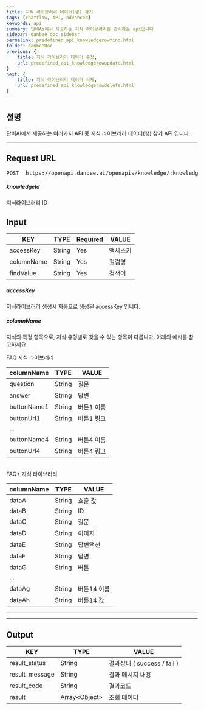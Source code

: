 ```yaml
---
title: 지식 라이브러리 데이터(행) 찾기
tags: [chatflow, API, advanced]
keywords: api
summary: 단비Ai에서 제공하는 지식 라이브러리를 관리하는 api입니다.
sidebar: danbee_doc_sidebar
permalink: predefined_api_knowledgerowfind.html
folder: danbeeDoc
previous: {
    title: 지식 라이브러리 데이터 수정,
    url: predefined_api_knowledgerowupdate.html
}
next: {
    title: 지식 라이브러리 데이터 삭제,
    url: predefined_api_knowledgerowdelete.html
}
---
```


## 설명   

단비Ai에서 제공하는 여러가지 API 중 지식 라이브러리 데이터(행) 찾기 API 입니다.
<hr/>

## Request URL
<pre>POST  https://openapi.danbee.ai/openapis/knowledge/:knowledgeId/find</pre>
##### knowledgeId
지식라이브러리 ID

## Input

| KEY | TYPE | Required | VALUE |
|--------|--------|--------|--------|
| accessKey | String | Yes | 액세스키 | 
| columnName | String | Yes | 컬럼명 | 
| findValue | String | Yes | 검색어 |  


##### accessKey
지식라이브러리 생성시 자동으로 생성된 accessKey 입니다.
##### columnName
지식의 특정 항목으로, 지식 유형별로 찾을 수 있는 항목이 다릅니다. 아래의 예시를 참고하세요.

FAQ 지식 라이브러리 

| columnName | TYPE | VALUE |
|--------|--------|--------|
| question | String | 질문 |
| answer | String | 답변 |
| buttonName1 | String | 버튼1 이름 |
| buttonUrl1 | String | 버튼1 링크 |
| ... |  |  |
| buttonName4 | String | 버튼4 이름 |
| buttonUrl4 | String | 버튼4 링크 |

<br />
FAQ+ 지식 라이브러리 

| columnName | TYPE | VALUE |
|--------|--------|--------|
| dataA | String | 호출 값 |
| dataB | String | ID |
| dataC | String | 질문 |
| dataD | String | 이미지 |
| dataE | String | 답변액션 |
| dataF | String | 답변 |
| dataG | String | 버튼 |
| ... |  |  |
| dataAg | String | 버튼14 이름 |
| dataAh | String | 버튼14 값 |

<hr/>

<hr/>

## Output

| KEY | TYPE | VALUE |
|--------|--------|--------|
| result_status | String | 결과상태 ( success / fail ) |
| result_message | String | 결과 메시지 내용 |
| result_code | String | 결과코드 |
| result | Array\<Object\> | 조회 데이터 |



<br />

